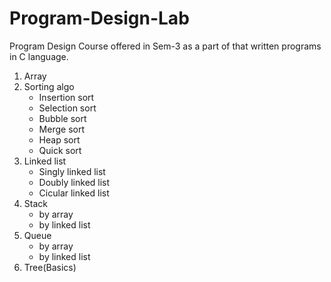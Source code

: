 # Program-Design-Lab
Program Design Course offered in Sem-3 as a part of that written programs in C language.
<ol>
  <li>Array</li>
  <li>Sorting algo
  <ul>
    <li>Insertion sort</li>
    <li>Selection sort</li>
    <li>Bubble sort</li>
    <li>Merge sort</li>
    <li>Heap sort</li>
    <li>Quick sort</li>
  </ul>
  </li>
  <li>Linked list
    <ul>
      <li>Singly linked list</li>
      <li>Doubly linked list</li>
      <li>Cicular linked list</li>
    </ul>
  </li>
  <li>Stack
  <ul>
    <li>by array</li>
    <li>by linked list</li>
  </ul>
  </li>
  <li>Queue
  <ul>
    <li>by array</li>
    <li>by linked list</li>
  </ul>
  </li>
  <li>Tree(Basics)</li>
</ol>

